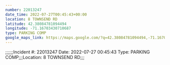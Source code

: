 ```yaml
---
number: 22013247
date_time: 2022-07-27T00:45:43+00:00
location: 8 TOWNSEND RD
latitude: 42.38084781094494
longitude: -71.16703430710687
type: PARKING COMP
google_maps_link: https://maps.google.com/?q=42.38084781094494,-71.16703430710687
---
```


;;;;;;Incident #: 22013247  Date: 2022-07-27 00:45:43   Type: PARKING COMP;;;Location: 8 TOWNSEND RD;;;
